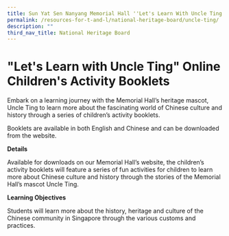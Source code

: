 ```yaml
---
title: Sun Yat Sen Nanyang Memorial Hall ''Let's Learn With Uncle Ting''
permalink: /resources-for-t-and-l/national-heritage-board/uncle-ting/
description: ""
third_nav_title: National Heritage Board
---
```

# "Let's Learn with Uncle Ting" Online Children's Activity Booklets
Embark on a learning journey with the Memorial Hall’s heritage mascot, Uncle Ting to learn more about the fascinating world of Chinese culture and history through a series of children’s activity booklets.

Booklets are available in both English and Chinese and can be downloaded from the website.

**Details**

Available for downloads on our Memorial Hall’s website, the children’s activity booklets will feature a series of fun activities for children to learn more about Chinese culture and history through the stories of the Memorial Hall’s mascot Uncle Ting.

**Learning Objectives**

Students will learn more about the history, heritage and culture of the Chinese community in Singapore through the various customs and practices.